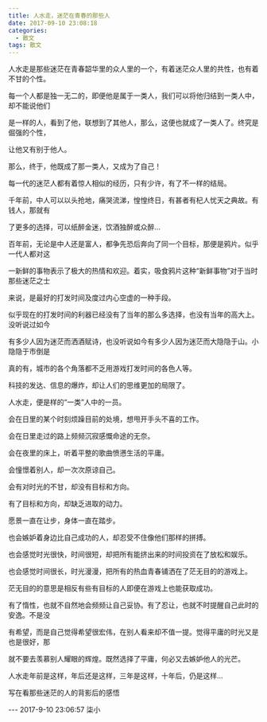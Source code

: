 ```yaml
---
title: 人水走，迷茫在青春的那些人
date: 2017-09-10 23:08:18 
categories:
  - 散文
tags: 散文
---
```


人水走是那些迷茫在青春韶华里的众人里的一个，有着迷茫众人里的共性，也有着不甘的个性。

每一个人都是独一无二的，即便他是属于一类人，我们可以将他归结到一类人中，却不能说他们

是一样的人，看到了他，联想到了其他人，那么，这便也就成了一类人了。终究是倔强的个性，

让他又有别于他人。

那么，终于，他既成了那一类人，又成为了自己！

每一代的迷茫人都有着惊人相似的经历，只有少许，有了不一样的结局。

千年前，中人可以以头抢地，痛哭流涕，惶惶终日，有甚者有杞人忧天之典故。有钱人，那就有

<!-- more -->

了更多的选择，可以纸醉金迷，饮酒独醉或众醉...

百年前，无论是中人还是富人，都争先恐后奔向了同一个目标，那便是鸦片。似乎一代人都对这

一新鲜的事物表示了极大的热情和欢迎。着实，吸食鸦片这种“新鲜事物”对于当时那些迷茫之士

来说，是最好的打发时间及度过内心空虚的一种手段。

似乎现在的打发时间的利器已经没有了当年的那么多选择，也没有当年的高大上。没听说过如今

有多少人因为迷茫而洒酒赋诗，也没听说如今有多少人因为迷茫而大隐隐于山。小隐隐于市倒是

真的有，城市的各个角落都不乏用游戏打发时间的各色人等。

科技的发达、信息的爆炸，却让人们的思维更加的局限了。

人水走，便是样的“一类”人中的一员。

会在日里的某个时刻烦躁目前的处境，想甩开手头不喜的工作。

会在日里走过的路上频频沉寂感慨命途的无奈。

会在夜里的床上，听着平整的歌曲愤懑生活的平庸。

会憧憬着别人，却一次次原谅自己。

会有对时光的不甘，却没有目标和方向。

有了目标和方向，却缺乏进取的动力。

愿景一直在让步，身体一直在踏步。

也会嫉妒着身边比自己成功的人，却忍受不住像他们那样的拼搏。

也会感觉时光很快，时间很短，却把所有能挤出来的时间投资在了放松和娱乐。

也会感觉时间很长，时光漫漫，把所有的热血青春铺洒在了茫无目的的游戏上。

茫无目的的意思是相反有些有目标的人即便在游戏上也能获取成功。

有了惰性，也就不自然地会频频让自己妥协。有了忍让，也就不时提醒自己此时的安逸。不是没

有希望，而是自己觉得希望很宏伟，在别人看来却不值一提。觉得平庸的时光又是也是很好，那

就不要去羡慕别人耀眼的辉煌。既然选择了平庸，何必又去嫉妒他人的光芒。

人水走年前是这样，年后还是这样，三年是这样，十年后，仍是这样...

写在看那些迷茫的人的背影后的感悟 

--- 2017-9-10 23:06:57 柒小